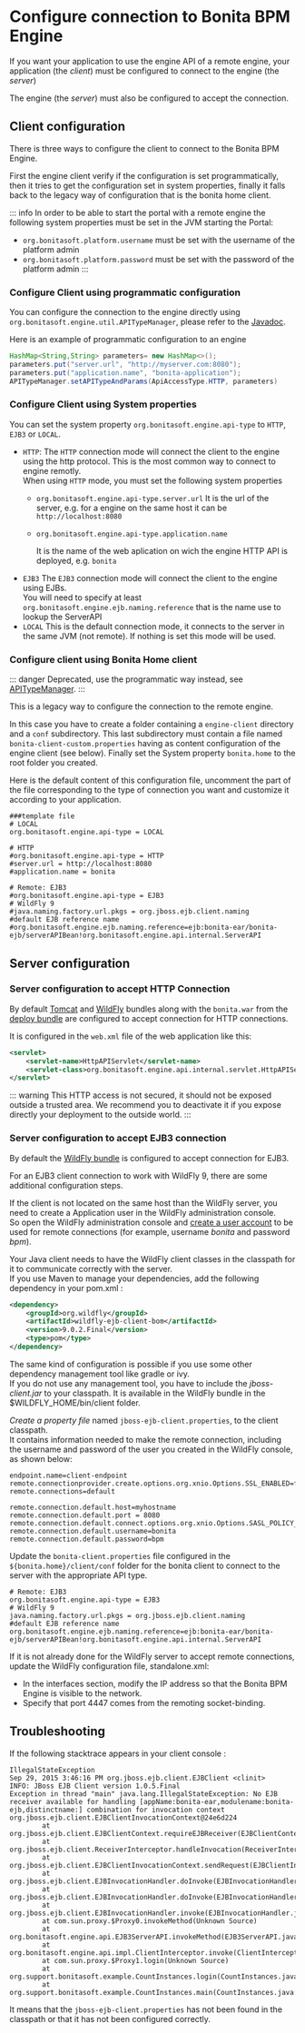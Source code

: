 # Configure connection to Bonita BPM Engine

If you want your application to use the engine API of a remote engine, your application (the *client*) must be configured to connect to the engine (the *server*)

The engine (the *server*) must also be configured to accept the connection.

<a id="client_config" />

## Client configuration

There is three ways to configure the client to connect to the Bonita BPM Engine.

First the engine client verify if the configuration is set programmatically,
then it tries to get the configuration set in system properties, finally it falls back to the legacy way of configuration that is the bonita home client.

::: info
In order to be able to start the portal with a remote engine the following system properties must be set in the JVM starting the Portal:
 * `org.bonitasoft.platform.username` must be set with the username of the platform admin
 * `org.bonitasoft.platform.password` must be set with the password of the platform admin
:::

### Configure Client using programmatic configuration
You can configure the connection to the engine directly using `org.bonitasoft.engine.util.APITypeManager`, please refer to the [Javadoc](http://documentation.bonitasoft.com/javadoc/api/${varVersion}/org/bonitasoft/engine/util/APITypeManager.html).

Here is an example of programmatic configuration to an engine

```java
HashMap<String,String> parameters= new HashMap<>();
parameters.put("server.url", "http://myserver.com:8080");
parameters.put("application.name", "bonita-application");
APITypeManager.setAPITypeAndParams(ApiAccessType.HTTP, parameters)
```

### Configure Client using System properties
You can set the system property `org.bonitasoft.engine.api-type` to `HTTP`, `EJB3` or `LOCAL`.
 * `HTTP`:
   The `HTTP` connection mode will connect the client to the engine using the http protocol. This is the most common way to connect to engine remotly.  
   When using `HTTP` mode, you must set the following system properties
   * `org.bonitasoft.engine.api-type.server.url`
      It is the url of the server, e.g. for a engine on the same host it can be `http://localhost:8080`
   * `org.bonitasoft.engine.api-type.application.name`

      It is the name of the web aplication on wich the engine HTTP API is deployed, e.g. `bonita`
 * `EJB3`
   The `EJB3` connection mode will connect the client to the engine using EJBs.  
   You will need to specify at least `org.bonitasoft.engine.ejb.naming.reference` that is the name use to lookup the ServerAPI
 * `LOCAL`
    This is the default connection mode, it connects to the server in the same JVM (not remote). If nothing is set this mode will be used.

### Configure client using Bonita Home client

::: danger
Deprecated, use the programmatic way instead, see [APITypeManager](http://documentation.bonitasoft.com/javadoc/api/${varVersion}/org/bonitasoft/engine/util/APITypeManager.html).
:::

This is a legacy way to configure the connection to the remote engine.

In this case you have to create a folder containing a `engine-client` directory and a `conf` subdirectory.
This last subdirectory must contain a file named `bonita-client-custom.properties` having as content configuration of the engine client (see below).
Finally set the System property `bonita.home` to the root folder you created.

Here is the default content of this configuration file, uncomment the part of the file corresponding to the type of connection you want and customize it according to your application.
```properties
###template file
# LOCAL
org.bonitasoft.engine.api-type = LOCAL

# HTTP
#org.bonitasoft.engine.api-type = HTTP
#server.url = http://localhost:8080
#application.name = bonita

# Remote: EJB3
#org.bonitasoft.engine.api-type = EJB3
# WildFly 9
#java.naming.factory.url.pkgs = org.jboss.ejb.client.naming
#default EJB reference name
#org.bonitasoft.engine.ejb.naming.reference=ejb:bonita-ear/bonita-ejb/serverAPIBean!org.bonitasoft.engine.api.internal.ServerAPI
```


## Server configuration

### Server configuration to accept HTTP Connection

By default [Tomcat](tomcat-bundle.md) and [WildFly](wildfly-bundle.md) bundles along with the `bonita.war` from the [deploy bundle](deploy-bundle.md) are configured to accept connection for HTTP connections.

It is configured in the `web.xml` file of the web application like this:

```xml
<servlet>
    <servlet-name>HttpAPIServlet</servlet-name>
    <servlet-class>org.bonitasoft.engine.api.internal.servlet.HttpAPIServlet</servlet-class>
</servlet>
```

::: warning
This HTTP access  is not secured, it should not be exposed outside a trusted area. We recommend you to deactivate it if you expose directly your deployment to the outside world.
:::

### Server configuration to accept EJB3 connection

By default the [WildFly bundle](wildfly-bundle.md) is configured to accept connection for EJB3.

For an EJB3 client connection to work with WildFly 9, there are some additional configuration steps.

If the client is not located on the same host than the WildFly server, you need to create a Application user in the WildFly administration console.  
So open the WildFly administration console and [create a user account](https://docs.jboss.org/author/display/WFLY9/add-user+utility) to be used for remote connections (for example, username _bonita_ and password _bpm_).  

Your Java client needs to have the WildFly client classes in the classpath for it to communicate correctly with the server.  
If you use Maven to manage your dependencies, add the following dependency in your pom.xml :

```xml
<dependency>
    <groupId>org.wildfly</groupId>
    <artifactId>wildfly-ejb-client-bom</artifactId>
    <version>9.0.2.Final</version>
    <type>pom</type>
</dependency>
```

The same kind of configuration is possible if you use some other dependency management tool like gradle or ivy.  
If you do not use any management tool, you have to include the _jboss-client.jar_ to your classpath. It is available in the WildFly bundle in the $WILDFLY_HOME/bin/client folder.

*Create a property file* named `jboss-ejb-client.properties`, to the client classpath.  
It contains information needed to make the remote connection, including the username and password of the user you created in the WildFly console, as shown below:

```
endpoint.name=client-endpoint
remote.connectionprovider.create.options.org.xnio.Options.SSL_ENABLED=false
remote.connections=default

remote.connection.default.host=myhostname
remote.connection.default.port = 8080
remote.connection.default.connect.options.org.xnio.Options.SASL_POLICY_NOANONYMOUS=false
remote.connection.default.username=bonita
remote.connection.default.password=bpm
```

Update the `bonita-client.properties` file configured in the `${bonita.home}/client/conf` folder for the bonita client to connect to the server with the appropriate API type.

```
# Remote: EJB3
org.bonitasoft.engine.api-type = EJB3
# WildFly 9
java.naming.factory.url.pkgs = org.jboss.ejb.client.naming
#default EJB reference name
org.bonitasoft.engine.ejb.naming.reference=ejb:bonita-ear/bonita-ejb/serverAPIBean!org.bonitasoft.engine.api.internal.ServerAPI
```

If it is not already done for the WildFly server to accept remote connections, update the WildFly configuration file, standalone.xml:
* In the interfaces section, modify the IP address so that the Bonita BPM Engine is visible to the network.
* Specify that port 4447 comes from the remoting socket-binding.

## Troubleshooting

If the following stacktrace appears in your client console :
```
IllegalStateException
Sep 29, 2015 3:46:16 PM org.jboss.ejb.client.EJBClient <clinit>
INFO: JBoss EJB Client version 1.0.5.Final
Exception in thread "main" java.lang.IllegalStateException: No EJB receiver available for handling [appName:bonita-ear,modulename:bonita-ejb,distinctname:] combination for invocation context org.jboss.ejb.client.EJBClientInvocationContext@24e6d224
        at org.jboss.ejb.client.EJBClientContext.requireEJBReceiver(EJBClientContext.java:584)
        at org.jboss.ejb.client.ReceiverInterceptor.handleInvocation(ReceiverInterceptor.java:119)
        at org.jboss.ejb.client.EJBClientInvocationContext.sendRequest(EJBClientInvocationContext.java:181)
        at org.jboss.ejb.client.EJBInvocationHandler.doInvoke(EJBInvocationHandler.java:136)
        at org.jboss.ejb.client.EJBInvocationHandler.doInvoke(EJBInvocationHandler.java:121)
        at org.jboss.ejb.client.EJBInvocationHandler.invoke(EJBInvocationHandler.java:104)
        at com.sun.proxy.$Proxy0.invokeMethod(Unknown Source)
        at org.bonitasoft.engine.api.EJB3ServerAPI.invokeMethod(EJB3ServerAPI.java:68)
        at org.bonitasoft.engine.api.impl.ClientInterceptor.invoke(ClientInterceptor.java:86)
        at com.sun.proxy.$Proxy1.login(Unknown Source)
        at org.support.bonitasoft.example.CountInstances.login(CountInstances.java:127)
        at org.support.bonitasoft.example.CountInstances.main(CountInstances.java:90)
```

It means that the `jboss-ejb-client.properties` has not been found in the classpath or that it has not been configured correctly.
